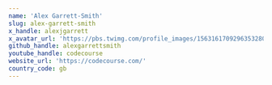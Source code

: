 ```yaml
---
name: 'Alex Garrett-Smith'
slug: alex-garrett-smith
x_handle: alexjgarrett
x_avatar_url: 'https://pbs.twimg.com/profile_images/1563161709296353280/WPs91XKC_200x200.jpg'
github_handle: alexgarrettsmith
youtube_handle: codecourse
website_url: 'https://codecourse.com/'
country_code: gb
---
```

